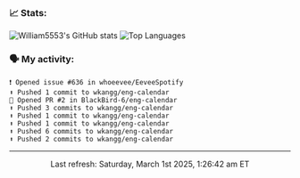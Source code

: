 ### 📈 Stats:
![William5553's GitHub stats](https://gh-readme-stats-git-main-william5553s-projects.vercel.app/api?username=wkangg&show_icons=true&theme=dark&include_all_commits=true&count_private=true&hide_border=true)
![Top Languages](https://gh-readme-stats-git-main-william5553s-projects.vercel.app/api/top-langs/?username=wkangg&langs_count=10&layout=compact&theme=dark&include_all_commits=true&count_private=true&hide_border=true)

### 🗣 My activity:
```
❗️ Opened issue #636 in whoeevee/EeveeSpotify
⬆️ Pushed 1 commit to wkangg/eng-calendar
💪 Opened PR #2 in BlackBird-6/eng-calendar
⬆️ Pushed 3 commits to wkangg/eng-calendar
⬆️ Pushed 1 commit to wkangg/eng-calendar
⬆️ Pushed 1 commit to wkangg/eng-calendar
⬆️ Pushed 6 commits to wkangg/eng-calendar
⬆️ Pushed 2 commits to wkangg/eng-calendar
```

------------
<p align="center">Last refresh: Saturday, March 1st 2025, 1:26:42 am ET</p>
